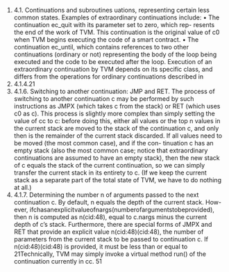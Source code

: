 1. 4.1. Continuations and subroutines
uations, representing certain less common states. Examples of extraordinary
continuations include:
• The continuation ec_quit with its parameter set to zero, which rep-
resents the end of the work of TVM. This continuation is the original
value of c0 when TVM begins executing the code of a smart contract.
• The continuation ec_until, which contains references to two other
continuations (ordinary or not) representing the body of the loop being
executed and the code to be executed after the loop.
Execution of an extraordinary continuation by TVM depends on its specific
class, and differs from the operations for ordinary continuations described in
1. 4.1.4.21
1. 4.1.6. Switching to another continuation: JMP and RET. The process of
switching to another continuation c may be performed by such instructions
as JMPX (which takes c from the stack) or RET (which uses c0 as c). This
process is slightly more complex than simply setting the value of cc to c:
before doing this, either all values or the top n values in the current stack
are moved to the stack of the continuation c, and only then is the remainder
of the current stack discarded.
If all values need to be moved (the most common case), and if the con-
tinuation c has an empty stack (also the most common case; notice that
extraordinary continuations are assumed to have an empty stack), then the
new stack of c equals the stack of the current continuation, so we can simply
transfer the current stack in its entirety to c. (If we keep the current stack
as a separate part of the total state of TVM, we have to do nothing at all.)
1. 4.1.7. Determining the number n of arguments passed to the next
continuation c. By default, n equals the depth of the current stack. How-
ever, ifchasanexplicitvalueofnargs(numberofargumentstobeprovided),
then n is computed as n(cid:48), equal to c.nargs minus the current depth of c’s
stack.
Furthermore, there are special forms of JMPX and RET that provide an
explicit value n(cid:48)(cid:48), the number of parameters from the current stack to be
passed to continuation c. If n(cid:48)(cid:48) is provided, it must be less than or equal to
21Technically, TVM may simply invoke a virtual method run() of the continuation
currently in cc.
51

